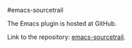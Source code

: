 #emacs-sourcetrail

The Emacs plugin is hosted at GitHub.

Link to the repository: [emacs-sourcetrail](https://github.com/ActiveSourcetrail/emacs-sourcetrail).
